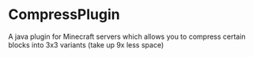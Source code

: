 # CompressPlugin
A java plugin for Minecraft servers which allows you to compress certain blocks into 3x3 variants (take up 9x less space)
